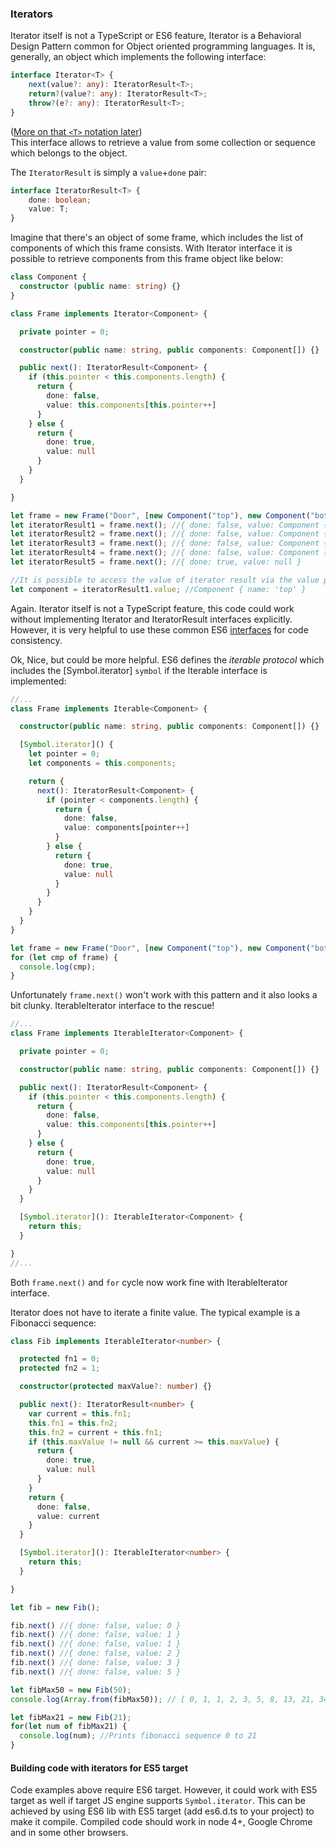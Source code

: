 ### Iterators

Iterator itself is not a TypeScript or ES6 feature, Iterator is a
Behavioral Design Pattern common for Object oriented programming languages.
It is, generally, an object which implements the following interface:

```ts
interface Iterator<T> {
    next(value?: any): IteratorResult<T>;
    return?(value?: any): IteratorResult<T>;
    throw?(e?: any): IteratorResult<T>;
}
```
([More on that `<T>` notation later](./types/generics.html))  
This interface allows to retrieve a value from some collection or sequence
which belongs to the object.

The `IteratorResult` is simply a `value`+`done` pair: 
```ts
interface IteratorResult<T> {
    done: boolean;
    value: T;
}
```

Imagine that there's an object of some frame, which includes the list of
components of which this frame consists. With Iterator interface it is possible
to retrieve components from this frame object like below:

```ts
class Component {
  constructor (public name: string) {}
}

class Frame implements Iterator<Component> {

  private pointer = 0;

  constructor(public name: string, public components: Component[]) {}

  public next(): IteratorResult<Component> {
    if (this.pointer < this.components.length) {
      return {
        done: false,
        value: this.components[this.pointer++]
      }
    } else {
      return {
        done: true,
        value: null
      }
    }
  }

}

let frame = new Frame("Door", [new Component("top"), new Component("bottom"), new Component("left"), new Component("right")]);
let iteratorResult1 = frame.next(); //{ done: false, value: Component { name: 'top' } }
let iteratorResult2 = frame.next(); //{ done: false, value: Component { name: 'bottom' } }
let iteratorResult3 = frame.next(); //{ done: false, value: Component { name: 'left' } }
let iteratorResult4 = frame.next(); //{ done: false, value: Component { name: 'right' } }
let iteratorResult5 = frame.next(); //{ done: true, value: null }

//It is possible to access the value of iterator result via the value property:
let component = iteratorResult1.value; //Component { name: 'top' }
```
Again. Iterator itself is not a TypeScript feature, this code could work without
implementing Iterator and IteratorResult interfaces explicitly.
However, it is very helpful to use these common
ES6 [interfaces](./types/interfaces.md) for code consistency.

Ok, Nice, but could be more helpful. ES6 defines the *iterable protocol*
which includes the [Symbol.iterator] `symbol` if the Iterable interface is implemented:
```ts
//...
class Frame implements Iterable<Component> {

  constructor(public name: string, public components: Component[]) {}

  [Symbol.iterator]() {
    let pointer = 0;
    let components = this.components;

    return {
      next(): IteratorResult<Component> {
        if (pointer < components.length) {
          return {
            done: false,
            value: components[pointer++]
          }
        } else {
          return {
            done: true,
            value: null
          }
        }
      }
    }
  }
}

let frame = new Frame("Door", [new Component("top"), new Component("bottom"), new Component("left"), new Component("right")]);
for (let cmp of frame) {
  console.log(cmp);
}
```

Unfortunately `frame.next()` won't work with this pattern and it also looks
a bit clunky. IterableIterator interface to the rescue!
```ts
//...
class Frame implements IterableIterator<Component> {

  private pointer = 0;

  constructor(public name: string, public components: Component[]) {}

  public next(): IteratorResult<Component> {
    if (this.pointer < this.components.length) {
      return {
        done: false,
        value: this.components[this.pointer++]
      }
    } else {
      return {
        done: true,
        value: null
      }
    }
  }

  [Symbol.iterator](): IterableIterator<Component> {
    return this;
  }

}
//...
```
Both `frame.next()` and `for` cycle now work fine with IterableIterator interface.

Iterator does not have to iterate a finite value.
The typical example is a Fibonacci sequence:
```ts
class Fib implements IterableIterator<number> {

  protected fn1 = 0;
  protected fn2 = 1;

  constructor(protected maxValue?: number) {}

  public next(): IteratorResult<number> {
    var current = this.fn1;
    this.fn1 = this.fn2;
    this.fn2 = current + this.fn1;
    if (this.maxValue != null && current >= this.maxValue) {
      return {
        done: true,
        value: null
      } 
    } 
    return {
      done: false,
      value: current
    }
  }

  [Symbol.iterator](): IterableIterator<number> {
    return this;
  }

}

let fib = new Fib();

fib.next() //{ done: false, value: 0 }
fib.next() //{ done: false, value: 1 }
fib.next() //{ done: false, value: 1 }
fib.next() //{ done: false, value: 2 }
fib.next() //{ done: false, value: 3 }
fib.next() //{ done: false, value: 5 }

let fibMax50 = new Fib(50);
console.log(Array.from(fibMax50)); // [ 0, 1, 1, 2, 3, 5, 8, 13, 21, 34 ]

let fibMax21 = new Fib(21);
for(let num of fibMax21) {
  console.log(num); //Prints fibonacci sequence 0 to 21
}
```

#### Building code with iterators for ES5 target
Code examples above require ES6 target. However, it could work
with ES5 target as well if target JS engine supports `Symbol.iterator`.
This can be achieved by using ES6 lib with ES5 target
(add es6.d.ts to your project) to make it compile.
Compiled code should work in node 4+, Google Chrome and in some other browsers.
